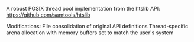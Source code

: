 A robust POSIX thread pool implementation from the htslib API: https://github.com/samtools/htslib

Modifications:
File consolidation of original API definitions
Thread-specific arena allocation with memory buffers set to match the user's system
